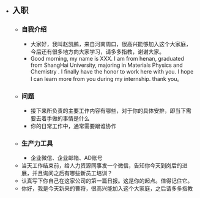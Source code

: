 - ## 入职
	- ### 自我介绍
		- 大家好，我叫赵凯鹏，来自河南周口，很高兴能够加入这个大家庭，今后还有很多地方向大家学习，请多多指教，谢谢大家。
		- Good morning, my name is XXX. I am from henan,  graduated from ShangHai University, majoring in Materials Physics and Chemistry . I finally have the honor to work here with you. I hope I can learn more from you during my internship. thank you。
	- ### 问题
		- 接下来所负责的主要工作内容有哪些，对于你的具体安排，即当下需要去着手做的事情是什么
		- 你的日常工作中，通常需要跟谁协作
	- ### 生产力工具
		- 企业微信、企业邮箱、AD账号
	- 当天工作结束前，给人力资源同事发一个微信，告知你今天到岗后的进展，并且询问之后有哪些新员工培训？
	- 认真写下你自己在这家公司的第一篇日报。这是你的起点。值得记住它。
	- 你好，我是今天新来的曹将，很高兴能加入这个大家庭，之后请多多指教